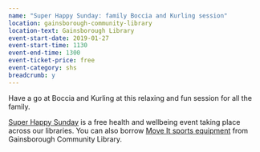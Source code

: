 ```yaml
---
name: "Super Happy Sunday: family Boccia and Kurling session"
location: gainsborough-community-library
location-text: Gainsborough Library
event-start-date: 2019-01-27
event-start-time: 1130
event-end-time: 1300
event-ticket-price: free
event-category: shs
breadcrumb: y
---
```


Have a go at Boccia and Kurling at this relaxing and fun session for all the family.

[Super Happy Sunday](/news/super-happy-sunday/) is a free health and wellbeing event taking place across our libraries. You can also borrow [Move It sports equipment](/news/move-it/) from Gainsborough Community Library.

